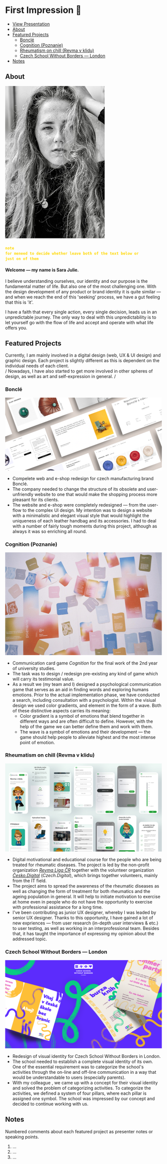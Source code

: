 # First Impression 🧿

<!-- This is a comment, only visible to the author: Add a link to your presentation. -->
<!-- Presentations do not need to be a PDF, you may link elsewhere, such as Figma, YouTube, etc. -->
<!-- Consider adding navigation to each section (About, Featured Projects, Notes, etc.) -->

- [View Presentation](https://www.figma.com/proto/go23211pKO2ZixcvrFVZSI/ANJ-%E2%80%94-First-impression-presentaion?page-id=0%3A1&type=design&node-id=88-372&viewport=145%2C-495%2C0.15&t=ZV8UeuEAakILN3U9-1&scaling=scale-down-width&mode=design)
- [About](#about)
- [Featured Projects](#featured-projects)
    - [Bonclé](#bonclé)
    - [Cognition (Poznanie)](#cognition-poznanie)
    - [Rheumatism on chill (Revma v klidu)](#rheumatism-on-chill-revma-v-klidu)
    - [Czech School Without Borders — London](#czech-school-without-borders--london)
- [Notes](#notes)

## About

<!-- Consider including a headshot. We’re not designing, so keep the image width/height around 320px x 320px (square). Replace "surname" with your surname in the file name. -->

![Black and White headshot image of me, Sara](img/Black&White-headshot-image-of-me.jpeg)

#### <code style="color : gold">**note for me**need to decide whether leave both of the text below or just on of them</code>
#### Welcome — my name is Sara Julie.
I believe understanding ourselves, our identity and our purpose is the fundamental matter of life. But also one of the most challenging one.
With the design development of any product or brand identity it is quite similar — and when we reach the end of this 'seeking' process, we have a gut feeling that this is 'it'. 

I have a faith that every single action, every single decision, leads us in an unpredictable journey. The only way to deal with this unpredictability is to let yourself go with the flow of life and accept and operate with what life offers you. 


## Featured Projects

Currently, I am mainly involved in a digital design (web, UX & UI design) and graphic design. Each project is slightly different as this is dependent on the individual needs of each client.  
/ Nowadays, I have also started to get more involved in other spheres of design, as well as art and self-expression in general. /

### Bonclé

![Showcase of webpages design for Boncle company.](img/Showcase-of-webpages-design-for-Boncle-company.png)

- Compelete web and e-shop redesign for czech manufacturing brand Bonclé. 
- The company needed to change the structure of its obsolete and user-unfriendly website to one that would make the shopping process more pleasant for its clients. 
- The website and e-shop were completely redesigned — from the user-flow to the complex UI design. My intention was to design a website with a minimalistic and elegant visual style that would highlight the uniqueness of each leather handbag and its accessories. I had to deal with a number of fairly tough moments during this project, although as always it was so enriching all round.

### Cognition (Poznanie)

![The card game Cognition laid out on the table.](img/The-card-game-Cognition-laid-out-on-the-table.jpg)

- Communication card game _Cognition_ for the final work of the 2nd year of university studies.
- The task was to design / redesign pre-existing any kind of game which will carry its testimonial value.
- As a result we (my team and I) designed a psychological communication game that serves as an aid in finding words and exploring humans emotions. Prior to the actual implementation phase, we have conducted a search, including consultation with a psychologist. Within the visiual design we used color gradients, and element in the form of a wave. Both of these distinctive aspects carries its meaning:
    - Color gradient is a symbol of emotions that blend together in different ways and are often difficult to define. However, with the help of the game we can better define them and work with them.
    - The wave is a symbol of emotions and their development — the game should help people to alleviate highest and the most intense point of emotion.

### Rheumatism on chill (Revma v klidu)

![Showcase of selected screens of the application.](img/Showcase-of-selected-screens-of-the-application.png)

- Digital motivational and educational course for the people who are being treated for rheumatic diseases. The project is led by the non-profit organization [_Revma Liga ČR_](https://www.revmaliga.cz/) together with the volunteer organization [_Česko.Digital_](https://cesko.digital/?gclid=Cj0KCQiAmNeqBhD4ARIsADsYfTez5yT8aah8tkRU4_I1avEtFvOxrTf6ypQ401lAcjK25XlKTM48HhEaAqdtEALw_wcB) (_Czech.Digital_), which brings together volunteers, mainly from the IT field.
- The project aims to spread the awareness of the rheumatic diseases as well as changing the form of treatment for both rheumatics and the ageing population in general. It will help to initiate motivation to exercise at home even in people who do not have the opportunity to exercise with professional assistance for a long time.
- I've been contributing as junior UX designer, whereby I was leaded by senior UX designer. Thanks to this opportunity, I have gained a lot of new expriences — from user research (in-depth user interviews & etc.) to user testing, as well as working in an interprofessional team. Besides that, it has taught the importance of expressing my opinion about the addressed topic.

### Czech School Without Borders — London

![Showcase of selected screens of the application.](img/Showcase-of-visual-of-Czech-School-Without-Borders-In-London.png)

- Redesign of visual identity for Czech School Without Borders in London.
- The school needed to establish a complete visual identity of its own. One of the essential requirement was to categorize the school's activities through the on-line and off-line communication in a way that would be understandable to users (especially parents).
- With my colleague , we came up with a concept for their visual identity and solved the problem of categorizing activities. To categorize the activities, we defined a system of four pillars, where each pillar is assigned one symbol. The school was impressed by our concept and decided to continue working with us.

## Notes

Numbered comments about each featured project as presenter notes or speaking points.

1. …
2. …
3. …
<!-- And so on. -->
